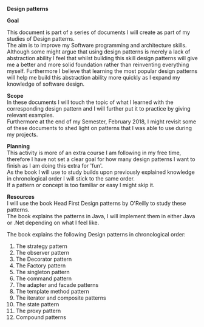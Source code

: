 **Design patterns**

**Goal**  

This document is part of a series of documents I will create as part of my studies of Design patterns.    
The aim is to improve my Software programming and architecture skills.  
Although some might argue that using design patterns is merely a lack of abstraction ability I feel that whilst building this skill design patterns will give me a better and more solid foundation rather than   reinventing everything myself. Furthermore I believe that learning the most popular design patterns will help me build this abstraction ability more quickly as I expand my knowledge of software design.  

**Scope**  
In these documents I will touch the topic of what I learned with the corresponding design pattern and I will further put it to practice by giving relevant examples.  
Furthermore at the end of my Semester, February 2018, I might revisit some of these documents to shed light on patterns that I was able to use during my projects.  

**Planning**  
This activity is more of an extra course I am following in my free time, therefore I have not set a clear goal for how many design patterns I want to finish as I am doing this extra for 'fun'.  
As the book I will use to study builds upon previously explained knowledge in chronological order I will stick to the same order.  
If a pattern or concept is too familiar or easy I might skip it.  

**Resources**  
I will use the book Head First Design patterns by O'Reilly to study these patterns.  
The book explains the patterns in Java, I will implement them in either Java or .Net depending on what I feel like.  


The book explains the following Design patterns in chronological order:
1. The strategy pattern
2. The observer pattern
3. The Decorator pattern
4. The Factory pattern
5. The singleton pattern
6. The command pattern
7. The adapter and facade patterns
8. The template method pattern
9. The iterator and composite patterns
10. The state pattern
11. The proxy pattern
12. Compound patterns

  